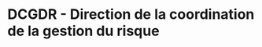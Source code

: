 # DCGDR - Direction de la coordination de la gestion du risque 
<!-- SPDX-License-Identifier: MPL-2.0 -->
